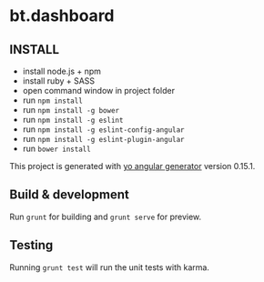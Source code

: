 # bt.dashboard

## INSTALL
- install node.js + npm
- install ruby + SASS
- open command window in project folder
- run `npm install`
- run `npm install -g bower`
- run `npm install -g eslint`
- run `npm install -g eslint-config-angular`
- run `npm install -g eslint-plugin-angular`
- run `bower install`



This project is generated with [yo angular generator](https://github.com/yeoman/generator-angular)
version 0.15.1.

## Build & development

Run `grunt` for building and `grunt serve` for preview.

## Testing

Running `grunt test` will run the unit tests with karma.
